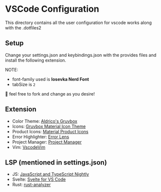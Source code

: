 # VSCode Configuration

This directory contains all the user configuration for vscode works along with the .dotfiles2

## Setup

Change your settings.json and keybindings.json with the provides files and install the following extension.

NOTE:

- font-family used is **Iosevka Nerd Font**
- tabSize is `2`

🙂 feel free to fork and change as you desire!

## Extension

- Color Theme: [Aldrico's Gruvbox](https://marketplace.visualstudio.com/items?itemName=HeavenAldrico.aldrico-s-gruvbox)
- Icons: [Gruvbox Material Icon Theme](https://marketplace.visualstudio.com/items?itemName=JonathanHarty.gruvbox-material-icon-theme)
- Product Icons: [Material Product Icons](https://marketplace.visualstudio.com/items?itemName=PKief.material-product-icons)
- Error Highlighter: [Error Lens](https://marketplace.visualstudio.com/items?itemName=usernamehw.errorlens)
- Project Manager: [Project Manager](https://marketplace.visualstudio.com/items?itemName=alefragnani.project-manager)
- Vim: [VscodeVim](https://marketplace.visualstudio.com/items?itemName=vscodevim.vim)

## LSP (mentioned in settings.json)

- JS: [JavaScript and TypeScript Nightly](https://marketplace.visualstudio.com/items?itemName=ms-vscode.vscode-typescript-next)
- Svelte: [Svelte for VS Code](https://marketplace.visualstudio.com/items?itemName=svelte.svelte-vscode)
- Rust: [rust-analyzer](https://marketplace.visualstudio.com/items?itemName=rust-lang.rust-analyzer)
